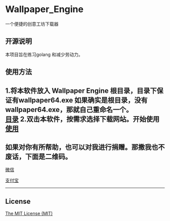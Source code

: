 # Wallpaper_Engine
一个便捷的创意工坊下载器
## 开源说明

本项目旨在练习golang 和减少劳动力。    

## 使用方法
1.将本软件放入 Wallpaper Engine 根目录，目录下保证有wallpaper64.exe
如果确实是根目录，没有wallpaper64.exe，那就自己重命名一个。   
[目录](https://github.com/user1121114685/Wallpaper_Engine/blob/main/QQ%E6%88%AA%E5%9B%BE20201212152332.png?raw=true) 
2.双击本软件，按需求选择下载网站。开始使用    
[使用](https://github.com/user1121114685/Wallpaper_Engine/blob/main/QQ%E6%88%AA%E5%9B%BE20201212152230.png?raw=true)
---
## 如果对你有所帮助，也可以对我进行捐赠。那撒我也不废话，下面是二维码。
[微信](https://gitee.com/shaoxia1991/Blog/raw/master/me/%E5%BE%AE%E4%BF%A1%E6%94%B6%E6%AC%BE.png)  

[支付宝](https://gitee.com/shaoxia1991/Blog/raw/master/me/%E6%94%AF%E4%BB%98%E5%AE%9D%E6%94%B6%E6%AC%BE.jpg)  

---

## License

[The MIT License (MIT)](https://raw.githubusercontent.com/user1121114685/google_to_wechat/master/LICENSE)